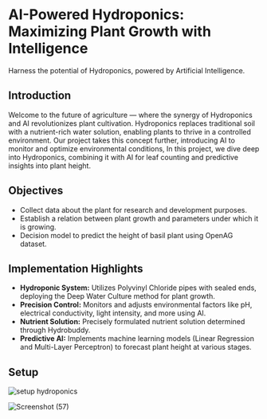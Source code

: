 

# AI-Powered Hydroponics: Maximizing Plant Growth with Intelligence

Harness the potential of Hydroponics, powered by Artificial Intelligence.

## Introduction

Welcome to the future of agriculture — where the synergy of Hydroponics and AI revolutionizes plant cultivation. Hydroponics replaces traditional soil with a nutrient-rich water solution, enabling plants to thrive in a controlled environment. Our project takes this concept further, introducing AI to monitor and optimize environmental conditions, In this project, we dive deep into Hydroponics, combining it with AI for leaf counting and predictive insights into plant height.

## Objectives

- Collect data about the plant for research and development purposes.
- Establish a relation between plant growth and parameters under which it is growing.
- Decision model to predict the height of basil plant using OpenAG dataset.

## Implementation Highlights

- **Hydroponic System:** Utilizes Polyvinyl Chloride pipes with sealed ends, deploying the Deep Water Culture method for plant growth.
- **Precision Control:** Monitors and adjusts environmental factors like pH, electrical conductivity, light intensity, and more using AI.
- **Nutrient Solution:** Precisely formulated nutrient solution determined through Hydrobuddy.
- **Predictive AI:** Implements machine learning models (Linear Regression and Multi-Layer Perceptron) to forecast plant height at various stages.

## Setup

![setup hydroponics](https://github.com/Sanchi009/AI-Powered-Hydroponics/assets/83449691/b14f5d5f-6cb9-41a3-a785-d8a2422706ed)



![Screenshot (57)](https://github.com/Sanchi009/AI-Powered-Hydroponics/assets/83449691/e5f1b969-ef83-4c39-b9c5-e903753f879c)
